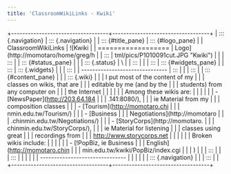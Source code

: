 ```yaml
---
title: 'ClassroomWikiLinks - Kwiki'
---
```


+-----------------------------------+-----------------------------------+
| ::: {.navigation}                 | ::: {.navigation}                 |
| ::: {#title_pane}                 | ::: {#logo_pane}                  |
| ClassroomWikiLinks                | ![Kwiki                           |
| ==================                | Logo](http://momotaro/home/greg/h |
| :::                               | tml/pics/P1010091cut.JPG "Kwiki") |
|                                   | :::                               |
| ::: {#status_pane}                |                                   |
| ::: {.status}                     | \                                 |
| :::                               |                                   |
| :::                               | ::: {#widgets_pane}               |
| :::                               | ::: {.widgets}                    |
|                                   | :::                               |
| -------------------------------   | :::                               |
|                                   | :::                               |
| ::: {#content_pane}               |                                   |
| ::: {.wiki}                       |                                   |
| I put most of the content of my   |                                   |
| classes on wikis, that are        |                                   |
| editable by me (and by the        |                                   |
| students) from any computer on    |                                   |
| the Internet                      |                                   |
|                                   |                                   |
| Among these wikis are:            |                                   |
|                                   |                                   |
| -   [NewsPaper](http://203.64.184 |                                   |
| .141:8080/),                      |                                   |
|     ie Material from my           |                                   |
|     composition classes           |                                   |
| -   [Tourism](http://momotaro.chi |                                   |
| nmin.edu.tw/Tourism/)             |                                   |
| -   [Business                     |                                   |
|     Negotiations](http://momotaro |                                   |
| .chinmin.edu.tw/Negotiations/)    |                                   |
| -   [StoryCorps](http://momotaro. |                                   |
| chinmin.edu.tw/StoryCorps/),      |                                   |
|     ie Material for listening     |                                   |
|     classes using great           |                                   |
|     recordings from               |                                   |
|     <http://www.storycorps.net>   |                                   |
|                                   |                                   |
| Broken wikis include:             |                                   |
|                                   |                                   |
| -   [!PopBiz, ie Business         |                                   |
|     English](http://momotaro.chin |                                   |
| min.edu.tw/kwiki/PopBiz/index.cgi |                                   |
| )                                 |                                   |
| :::                               |                                   |
| :::                               |                                   |
|                                   |                                   |
| -------------------------------   |                                   |
|                                   |                                   |
| ::: {.navigation}                 |                                   |
| :::                               |                                   |
+-----------------------------------+-----------------------------------+
